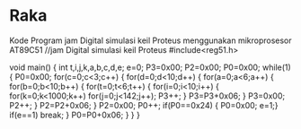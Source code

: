 # Raka
Kode Program jam Digital simulasi keil Proteus menggunakan mikroprosesor AT89C51
//jam Digital simulasi keil Proteus
#include<reg51.h>

void main()
{
	int t,i,j,k,a,b,c,d,e;
	e=0;
	P3=0x00;
	P2=0x00;
	P0=0x00;
	while(1)
	{ P0=0x00;
		for(c=0;c<3;c++)
		{
			for(d=0;d<10;d++)
			{
				for(a=0;a<6;a++)
				{
					for(b=0;b<10;b++)
					{
						for(t=0;t<6;t++)
						{
							for(i=0;i<10;i++)
							{
								for(k=0;k<1000;k++)
								for(j=0;j<142;j++);
								P3++;
							}
							P3=P3+0x06;
						}
						P3=0x00;
						P2++;
					}
					P2=P2+0x06;
				}
				P2=0x00;
				P0++;
				if(P0==0x24)
				{
					P0=0x00;
					e=1;}
				if(e==1)
					break;
			}
			P0=P0+0x06;
		}
	}
}						
